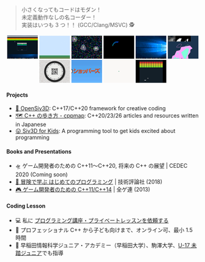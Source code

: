 > 小さくなってもコードはモダン！  
> 未定義動作なしの名コーダー！  
> 実装はいつも 3 つ！！ (GCC/Clang/MSVC) 🕵️   
<p align="center">
<a href="https://twitter.com/Reputeless/status/1112674711245193217"><img src="https://raw.githubusercontent.com/Reputeless/Reputeless/master/r6.gif" width="80px"></a> <a href="https://twitter.com/Reputeless/status/1083387753683795968"><img src="https://raw.githubusercontent.com/Reputeless/Reputeless/master/r1.gif" width="80px"></a> <a href="https://twitter.com/Reputeless/status/1082471025449680896"><img src="https://raw.githubusercontent.com/Reputeless/Reputeless/master/r3.gif" width="80px"></a> <a href="https://twitter.com/Reputeless/status/1086211856786550785"><img src="https://raw.githubusercontent.com/Reputeless/Reputeless/master/r4.gif" width="80px"></a> <a href="https://twitter.com/Reputeless/status/1092795680517771267"><img src="https://raw.githubusercontent.com/Reputeless/Reputeless/master/r5.gif" width="80px"></a> <a href="https://twitter.com/Reputeless/status/1141704609674645506"><img src="https://raw.githubusercontent.com/Reputeless/Reputeless/master/r2.gif" width="80px"></a> <a href="https://twitter.com/Reputeless/status/1150744883633639424"><img src="https://raw.githubusercontent.com/Reputeless/Reputeless/master/r7.gif" width="80px"></a> <a href="https://twitter.com/Reputeless/status/1189842619708297216"><img src="https://raw.githubusercontent.com/Reputeless/Reputeless/master/r8.gif" width="80px"></a> <a href="https://twitter.com/Reputeless/status/1187535744153214977"><img src="https://raw.githubusercontent.com/Reputeless/Reputeless/master/r9.gif" width="80px"></a> <a href="https://twitter.com/Reputeless/status/1166153669135368193"><img src="https://raw.githubusercontent.com/Reputeless/Reputeless/master/r10.gif" width="80px"></a>
</p>

#### Projects
- [🦖 OpenSiv3D](https://github.com/Siv3D/OpenSiv3D): C++17/C++20 framework for creative coding
- [🗺️ C++ の歩き方 - cppmap](https://cppmap.github.io/): C++20/23/26 articles and resources written in Japanese
- [😛 Siv3D for Kids](https://siv3d-for-kids.github.io/): A programming tool to get kids excited about programming

#### Books and Presentations
- 🛸 ゲーム開発者のための C++11～C++20, 将来の C++ の展望 | CEDEC 2020 (Coming soon)
- [📗 冒険で学ぶ はじめてのプログラミング](https://www.amazon.co.jp/%E5%86%92%E9%99%BA%E3%81%A7%E5%AD%A6%E3%81%B6-%E3%81%AF%E3%81%98%E3%82%81%E3%81%A6%E3%81%AE%E3%83%97%E3%83%AD%E3%82%B0%E3%83%A9%E3%83%9F%E3%83%B3%E3%82%B0-%E9%88%B4%E6%9C%A8-%E9%81%BC/dp/4774199184/ref=as_li_ss_tl?_encoding=UTF8&qid=&sr=&linkCode=ll1&tag=cppmap-22&linkId=890aadae757be93b36c414cdad766f05) | 技術評論社 (2018)
- [🎮 ゲーム開発者のための C++11/C++14](https://www.slideshare.net/Reputeless/c11c14) | 全ゲ連 (2013)

#### Coding Lesson
- 💻 私に [プログラミング講座・プライベートレッスンを依頼する](https://ryo-suzuki-contact.github.io/#_10)
- 🏢 プロフェッショナル C++ から子ども向けまで、オンライン可、最小 1.5 時間
- 🏫 早稲田情報科学ジュニア・アカデミー（早稲田大学）、駒澤大学、[U-17 未踏ジュニア](https://jr.mitou.org/)でも指導

<!--
**Reputeless/Reputeless** is a ✨ _special_ ✨ repository because its `README.md` (this file) appears on your GitHub profile.

Here are some ideas to get you started:

- 🔭 I’m currently working on ...
- 🌱 I’m currently learning ...
- 👯 I’m looking to collaborate on ...
- 🤔 I’m looking for help with ...
- 💬 Ask me about ...
- 📫 How to reach me: ...
- 😄 Pronouns: ...
- ⚡ Fun fact: ...
-->
